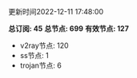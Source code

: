 更新时间2022-12-11 17:48:00

**总订阅: 45**
**总节点: 699**
**有效节点: 127**
- v2ray节点: 120
- ss节点: 1
- trojan节点: 6
